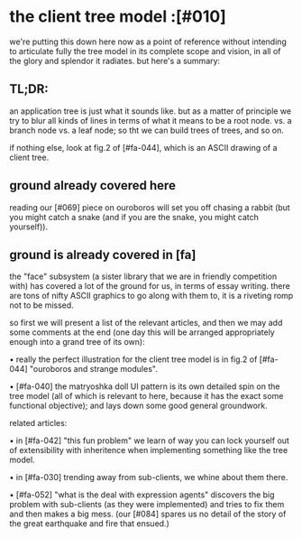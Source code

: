 # the client tree model :[#010]

we're putting this down here now as a point of reference without intending
to articulate fully the tree model in its complete scope and vision, in
all of the glory and splendor it radiates. but here's a summary:

## TL;DR:

an application tree is just what it sounds like. but as a matter of principle
we try to blur all kinds of lines in terms of what it means to be a root node.
vs. a branch node vs. a leaf node; so tht we can build trees of trees, and
so on.

if nothing else, look at fig.2 of [#fa-044], which is an ASCII drawing
of a client tree.



## ground already covered here

reading our [#069] piece on ouroboros will set you off chasing a rabbit
(but you might catch a snake (and if you are the snake, you might catch
yourself)).



## ground is already covered in [fa]

the "face" subsystem (a sister library that we are in friendly competition
with) has covered a lot of the ground for us, in terms of essay writing.
there are tons of nifty ASCII graphics to go along with them to, it is
a riveting romp not to be missed.

so first we will present a list of the relevant articles, and then we may add
some comments at the end (one day this will be arranged appropriately enough
into a grand tree of its own):

• really the perfect illustration for the client tree model is in fig.2 of
  [#fa-044] "ouroboros and strange modules".

• [#fa-040] the matryoshka doll UI pattern is its own detailed spin on the
  tree model (all of which is relevant to here, because it has the exact
  some functional objective); and lays down some good general groundwork.


related articles:

• in [#fa-042] "this fun problem" we learn of way you can lock yourself
  out of extensibility with inheritence when implementing something like
  the tree model.

• in [#fa-030] trending away from sub-clients, we whine about them there.

• [#fa-052] "what is the deal with expression agents" discovers the big
  problem with sub-clients (as they were implemented) and tries to fix them
  and then makes a big mess. (our [#084] spares us no detail of the story
  of the great earthquake and fire that ensued.)
